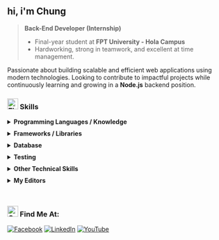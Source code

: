 ## hi, i'm Chung

> **Back-End Developer (Internship)**
>
> - Final-year student at **FPT University - Hola Campus**
> - Hardworking, strong in teamwork, and excellent at time management.

Passionate about building scalable and efficient web applications using modern technologies. Looking to contribute to impactful projects while continuously learning and growing in a **Node.js** backend position.

### <img src="https://raw.githubusercontent.com/Tarikul-Islam-Anik/Animated-Fluent-Emojis/master/Emojis/Hand%20gestures/Flexed%20Biceps.png" alt="Flexed Biceps" width="25" height="25" /> Skills

<details>
<summary style="margin-bottom: 10px;"><strong>Programming Languages / Knowledge</strong></summary>

- `Java` , `Kotlin`
- `JavaScript` , `TypeScript`

</details>

<details>
<summary style="margin-bottom: 10px;"><strong>Frameworks / Libraries</strong></summary>

- **_Back-end_**: `NestJS` , `ExpressJS` , `SpringBoot`
- **_Front-end_**: `ReactJS`, `NextJS`

</details>

<details>
<summary style="margin-bottom: 10px;"><strong>Database</strong></summary>

- `MongoDB` (fav) , `SQL Server` , `MySQL` , `PostgreSQL`

</details>

<details>
<summary style="margin-bottom: 10px;"><strong>Testing</strong></summary>

- `Jest`

</details>

<details>
<summary style="margin-bottom: 10px;"><strong>Other Technical Skills</strong></summary>

- `Git`
- `Figma` , `Adobe XD`
- `Agile` , `Scrum`

</details>

<details>
<summary style="margin-bottom: 10px;"><strong>My Editors</strong></summary>

- `VS Code` (fav) , `NeoVim` , `WebStorm` , `IntelliJ`

</details>

<br>

<!-- ### 🚀 Projects
- [**E-Commerce API**](https://github.com/your-project-link): A scalable REST API for an online store using **NestJS** and **MongoDB**.
- [**Personal Portfolio**](https://yourportfolio.com): Built with **ReactJS** and **NextJS**, featuring dynamic content and responsive design. -->

### <img src="https://raw.githubusercontent.com/Tarikul-Islam-Anik/Animated-Fluent-Emojis/master/Emojis/Hand%20gestures/Call%20Me%20Hand.png" alt="Call Me Hand" width="25" height="25" /> Find Me At:

[![Facebook](https://img.shields.io/badge/Facebook-%231877F2.svg?logo=Facebook&logoColor=white)](https://www.facebook.com/goilachun) [![LinkedIn](https://img.shields.io/badge/LinkedIn-%230077B5.svg?logo=linkedin&logoColor=white)](https://www.linkedin.com/in/doanchungnb/) [![YouTube](https://img.shields.io/badge/YouTube-%23FF0000.svg?logo=YouTube&logoColor=white)](https://www.youtube.com/@chunchu_d/featured)

<!-- ### <img src="https://raw.githubusercontent.com/Tarikul-Islam-Anik/Animated-Fluent-Emojis/master/Emojis/Hand%20gestures/Backhand%20Index%20Pointing%20Right.png" alt="Backhand Index Pointing Right" width="25" height="25" /> About Me:

- <img src="https://raw.githubusercontent.com/Tarikul-Islam-Anik/Animated-Fluent-Emojis/master/Emojis/People/Man%20Student.png" alt="Man Student" width="25" height="25" /> I’m currently a uni student.
- <img src="https://raw.githubusercontent.com/Tarikul-Islam-Anik/Animated-Fluent-Emojis/master/Emojis/People/Man%20Technologist.png" alt="Man Technologist" width="25" height="25" /> Learning everything, but currently interested in Web.
- <img src="https://raw.githubusercontent.com/Tarikul-Islam-Anik/Animated-Fluent-Emojis/master/Emojis/People/Detective.png" alt="Detective" width="25" height="25" /> And looking for learning and work opportunities too.
- <img src="https://raw.githubusercontent.com/Tarikul-Islam-Anik/Animated-Fluent-Emojis/master/Emojis/Symbols/Triangular%20Flag.png" alt="Triangular Flag" width="25" height="25" /> My CV: [DoanChung_CV](https://dnthchung.github.io/myCV/). -->

<!-- ### <img src="https://raw.githubusercontent.com/Tarikul-Islam-Anik/Animated-Fluent-Emojis/master/Emojis/Hand%20gestures/Flexed%20Biceps.png" alt="Flexed Biceps" width="25" height="25" /> Tech Stack:

[![My Skills](https://skillicons.dev/icons?i=react,nestjs,nextjs,express,spring,docker,kotlin,ts)](https://skillicons.dev) -->

<!-- ![](https://github-readme-stats.vercel.app/api/top-langs/?username=dnthchung&theme=vue-dark&hide_border=true&include_all_commits=false&count_private=false&layout=compact) -->

<!-- [![](https://visitcount.itsvg.in/api?id=dnthchung&icon=0&color=8)](https://visitcount.itsvg.in) -->

